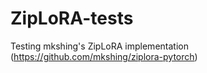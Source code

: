 # ZipLoRA-tests
Testing mkshing's ZipLoRA implementation (https://github.com/mkshing/ziplora-pytorch)
